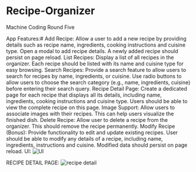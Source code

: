 # Recipe-Organizer
Machine Coding Round Five


App Features:#
Add Recipe: Allow a user to add a new recipe by providing details such as recipe name, ingredients, cooking instructions and cuisine type. Open a modal to add recipe details. A newly added recipe should persist on page reload.
List Recipes: Display a list of all recipes in the organizer. Each recipe should be listed with its name and cuisine type for easy browsing.
Search Recipes: Provide a search feature to allow users to search for recipes by name, ingredients, or cuisine. Use radio buttons to allow users to choose the search category (e.g., name, ingredients, cuisine) before entering their search query.
Recipe Detail Page: Create a dedicated page for each recipe that displays all its details, including name, ingredients, cooking instructions and cuisine type. Users should be able to view the complete recipe on this page.
Image Support: Allow users to associate images with their recipes. This can help users visualize the finished dish.
Delete Recipe: Allow user to delete a recipe from the organizer. This should remove the recipe permanently.
Modify Recipe (Bonus): Provide functionality to edit and update existing recipes. User should be able to modify any details of a recipe, including name, ingredients, instructions and cuisine. Modified data should persist on page reload.
UI:
![UI](https://res.cloudinary.com/krishanucloud/image/upload/v1688193951/mcr5-1_vdclrt.png)

RECIPE DETAIL PAGE:
![recipe detail](https://res.cloudinary.com/krishanucloud/image/upload/v1688193948/mcr5-2_m6oqln.png)
